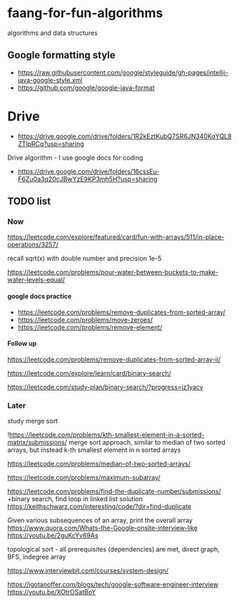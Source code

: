 # faang-for-fun-algorithms

algorithms and data structures

## Google formatting style

- https://raw.githubusercontent.com/google/styleguide/gh-pages/intellij-java-google-style.xml
- https://github.com/google/google-java-format

# Drive

- https://drive.google.com/drive/folders/1R2kEztKubQ7SR6JN340KqYQL8ZTlpRCq?usp=sharing

Drive algorithm - I use google docs for coding

- https://drive.google.com/drive/folders/16cssEu-F6Zu0a3q20cJBwYzE9KP3mh5H?usp=sharing

## TODO list

### Now

https://leetcode.com/explore/featured/card/fun-with-arrays/511/in-place-operations/3257/

recall sqrt(x) with double number and precision 1e-5

https://leetcode.com/problems/pour-water-between-buckets-to-make-water-levels-equal/

#### google docs practice
 - https://leetcode.com/problems/remove-duplicates-from-sorted-array/
 - https://leetcode.com/problems/move-zeroes/
 - https://leetcode.com/problems/remove-element/

#### Follow up 
https://leetcode.com/problems/remove-duplicates-from-sorted-array-ii/

https://leetcode.com/explore/learn/card/binary-search/

https://leetcode.com/study-plan/binary-search/?progress=iz1yacv


### Later

study merge sort

!https://leetcode.com/problems/kth-smallest-element-in-a-sorted-matrix/submissions/
merge sort approach, similar to median of two sorted arrays, but instead k-th smallest element in n
sorted arrays

https://leetcode.com/problems/median-of-two-sorted-arrays/

https://leetcode.com/problems/maximum-subarray/

https://leetcode.com/problems/find-the-duplicate-number/submissions/
+binary search, find loop in linked list solution
https://keithschwarz.com/interesting/code/?dir=find-duplicate

Given various subsequences of an array, print the overall array
https://www.quora.com/Whats-the-Google-onsite-interview-like
https://youtu.be/2guKcYv69As

topological sort - all prerequisites (dependencies) are met, direct graph, BFS, indegree array

https://www.interviewbit.com/courses/system-design/

https://igotanoffer.com/blogs/tech/google-software-engineer-interview
https://youtu.be/XOtrOSatBoY